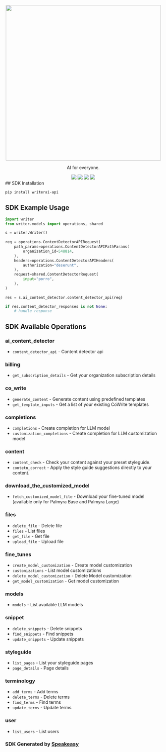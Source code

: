 <div align="center">
    <picture>
        <source srcset="https://user-images.githubusercontent.com/6267663/223574357-9a053550-02f9-49f1-b453-1b11db148d7b.svg" media="(prefers-color-scheme: dark)" width="500">
        <img src="https://user-images.githubusercontent.com/6267663/223574369-77805bfe-6d95-44e8-ac48-f9494101e1dc.svg" width="500">
    </picture>
   <p>AI for everyone.</p>
   <a href="https://dev.writer.com/docs"><img src="https://img.shields.io/static/v1?label=Docs&message=API Ref&color=000000&style=for-the-badge" /></a>
   <a href="https://github.com/writerai/writer-client-sdk-python/actions"><img src="https://img.shields.io/github/actions/workflow/status/writerai/writer-client-sdk-python/speakeasy_generate.yaml?style=for-the-badge" /></a>
  <a href="https://opensource.org/licenses/MIT"><img src="https://img.shields.io/badge/License-MIT-blue.svg?style=for-the-badge" /></a>
  <a href="https://github.com/writerai/writer-client-sdk-python/releases"><img src="https://img.shields.io/github/v/release/writerai/writer-client-sdk-python?sort=semver&style=for-the-badge" /></a>
</div>
<!-- Start SDK Installation -->
## SDK Installation

```bash
pip install writerai-api
```
<!-- End SDK Installation -->

## SDK Example Usage
<!-- Start SDK Example Usage -->
```python
import writer
from writer.models import operations, shared

s = writer.Writer()
   
req = operations.ContentDetectorAPIRequest(
    path_params=operations.ContentDetectorAPIPathParams(
        organization_id=548814,
    ),
    headers=operations.ContentDetectorAPIHeaders(
        authorization="deserunt",
    ),
    request=shared.ContentDetectorRequest(
        input="porro",
    ),
)
    
res = s.ai_content_detector.content_detector_api(req)

if res.content_detector_responses is not None:
    # handle response
```
<!-- End SDK Example Usage -->

<!-- Start SDK Available Operations -->
## SDK Available Operations


### ai_content_detector

* `content_detector_api` - Content detector api

### billing

* `get_subscription_details` - Get your organization subscription details

### co_write

* `generate_content` - Generate content using predefined templates
* `get_template_inputs` - Get a list of your existing CoWrite templates

### completions

* `completions` - Create completion for LLM model
* `customization_completions` - Create completion for LLM customization model

### content

* `content_check` - Check your content against your preset styleguide.
* `contetn_correct` - Apply the style guide suggestions directly to your content.

### download_the_customized_model

* `fetch_customized_model_file` - Download your fine-tuned model (available only for Palmyra Base and Palmyra Large)

### files

* `delete_file` - Delete file
* `files` - List files
* `get_file` - Get file
* `upload_file` - Upload file

### fine_tunes

* `create_model_customization` - Create model customization
* `customizations` - List model customizations
* `delete_model_customization` - Delete Model customization
* `get_model_customization` - Get model customization

### models

* `models` - List available LLM models

### snippet

* `delete_snippets` - Delete snippets
* `find_snippets` - Find snippets
* `update_snippets` - Update snippets

### styleguide

* `list_pages` - List your styleguide pages
* `page_details` - Page details

### terminology

* `add_terms` - Add terms
* `delete_terms` - Delete terms
* `find_terms` - Find terms
* `update_terms` - Update terms

### user

* `list_users` - List users
<!-- End SDK Available Operations -->

### SDK Generated by [Speakeasy](https://docs.speakeasyapi.dev/docs/using-speakeasy/client-sdks)
